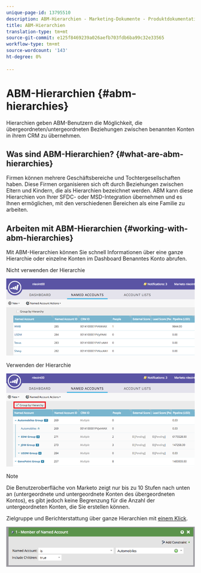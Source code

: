 ```yaml
---
unique-page-id: 13795510
description: ABM-Hierarchien - Marketing-Dokumente - Produktdokumentation
title: ABM-Hierarchien
translation-type: tm+mt
source-git-commit: e125f8469239a026aefb703fdb6ba99c32e33565
workflow-type: tm+mt
source-wordcount: '143'
ht-degree: 0%

---
```



# ABM-Hierarchien {#abm-hierarchies}

Hierarchien geben ABM-Benutzern die Möglichkeit, die übergeordneten/untergeordneten Beziehungen zwischen benannten Konten in ihrem CRM zu übernehmen.

## Was sind ABM-Hierarchien? {#what-are-abm-hierarchies}

Firmen können mehrere Geschäftsbereiche und Tochtergesellschaften haben. Diese Firmen organisieren sich oft durch Beziehungen zwischen Eltern und Kindern, die als Hierarchien bezeichnet werden. ABM kann diese Hierarchien von Ihrer SFDC- oder MSD-Integration übernehmen und es Ihnen ermöglichen, mit den verschiedenen Bereichen als eine Familie zu arbeiten.

## Arbeiten mit ABM-Hierarchien {#working-with-abm-hierarchies}

Mit ABM-Hierarchien können Sie schnell Informationen über eine ganze Hierarchie oder einzelne Konten im Dashboard Benanntes Konto abrufen.

Nicht verwenden der Hierarchie

![](assets/before.png)

Verwenden der Hierarchie

![](assets/after.png)

>[!NOTE]
>
>Die Benutzeroberfläche von Marketo zeigt nur bis zu 10 Stufen nach unten an (untergeordnete und untergeordnete Konten des übergeordneten Kontos), es gibt jedoch keine Begrenzung für die Anzahl der untergeordneten Konten, die Sie erstellen können.

Zielgruppe und Berichterstattung über ganze Hierarchien mit [einem Klick](/help/marketo/product-docs/account-based-marketing/engage/account-filters.md#member-of-named-account).

![](assets/member.png)
